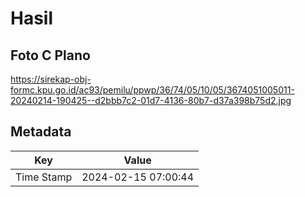 # Hasil

## Foto C Plano

https://sirekap-obj-formc.kpu.go.id/ac93/pemilu/ppwp/36/74/05/10/05/3674051005011-20240214-190425--d2bbb7c2-01d7-4136-80b7-d37a398b75d2.jpg


## Metadata

| Key        | Value               |
| ---------- | ------------------- |
| Time Stamp | 2024-02-15 07:00:44 |



